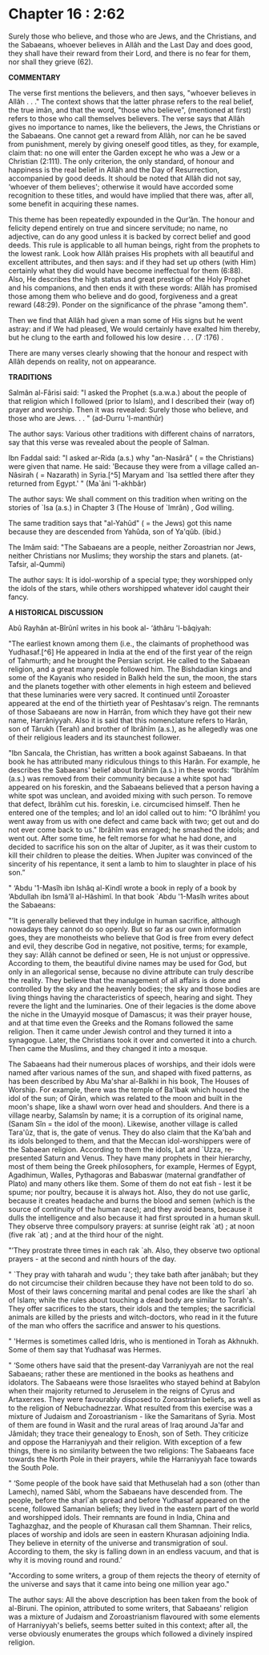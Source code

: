 Chapter 16 : 2:62
=================

Surely those who believe, and those who are Jews, and the Christians,
and the Sabaeans, whoever believes in Allâh and the Last Day and does
good, they shall have their reward from their Lord, and there is no fear
for them, nor shall they grieve (62).

**COMMENTARY**

The verse first mentions the believers, and then says, "who­ever
believes in Allâh . . ." The context shows that the latter phrase refers
to the real belief, the true imân, and that the word, "those who
believe", (mentioned at first) refers to those who call themselves
believers. The verse says that Allâh gives no im­portance to names, like
the believers, the Jews, the Christians or the Sabaeans. One cannot get
a reward from Allâh, nor can he be saved from punishment, merely by
giving oneself good titles, as they, for example, claim that: no one
will enter the Garden except he who was a Jew or a Christian (2:111).
The only criterion, the only standard, of honour and happiness is the
real belief in Allâh and the Day of Resurrection, accompanied by good
deeds. It should be noted that Allâh did not say, ‘who­ever of them
believes'; otherwise it would have accorded some recognition to these
titles, and would have implied that there was, after all, some benefit
in acquiring these names.

This theme has been repeatedly expounded in the Qur’ân. The honour and
felicity depend entirely on true and sincere servitude; no name, no
adjective, can do any good unless it is backed by correct belief and
good deeds. This rule is applicable to all human beings, right from the
prophets to the lowest rank. Look how Allâh praises His prophets with
all beautiful and excel­lent attributes, and then says: and if they had
set up others (with Him) certainly what they did would have become
ineffectual for them (6:88). Also, He describes the high status and
great prestige of the Holy Prophet and his companions, and then ends it
with these words: Allâh has promised those among them who believe and do
good, forgiveness and a great reward (48:29). Ponder on the significance
of the phrase "among them".

Then we find that Allâh had given a man some of His signs but he went
astray: and if We had pleased, We would certainly have exalted him
thereby, but he clung to the earth and followed his low desire . . . (7
:176) .

There are many verses clearly showing that the honour and respect with
Allâh depends on reality, not on appearance.

**TRADITIONS**

Salmân al-Fârisi said: "I asked the Prophet (s.a.w.a.) about the people
of that religion which I followed (prior to Islam), and I described
their (way of) prayer and worship. Then it was revealed: Surely those
who believe, and those who are Jews. . . " (ad-Durru 'l-manthûr)

The author says: Various other traditions with different chains of
narrators, say that this verse was revealed about the people of
Salman.

Ibn Faddal said: "I asked ar-Rida (a.s.) why "an-Nasârâ" ( = the
Christians) were given that name. He said: 'Because they were from a
village called an-Nâsirah ( = Nazarath) in Syria.[^5] Maryam and \`Isa
settled there after they returned from Egypt.' " (Ma\`âni '1-akhbâr)

The author says: We shall comment on this tradition when writing on the
stories of \`Isa (a.s.) in Chapter 3 (The House of \`Imrân) , God
willing.

The same tradition says that "al-Yahûd" ( = the Jews) got this name
because they are descended from Yahûda, son of Ya'qûb. (ibid.)

The Imâm said: "The Sabaeans are a people, neither Zoroas­trian nor
Jews, neither Christians nor Muslims; they worship the stars and
planets. (at-Tafsir, al-Qummi)

The author says: It is idol-worship of a special type; they worshipped
only the idols of the stars, while others worshipped whatever idol
caught their fancy.

**A HISTORICAL DISCUSSION**

Abû Rayhân at-Bîrûnî writes in his book al- ‘âthâru 'l-­bâqiyah:

"The earliest known among them (i.e., the claimants of prophethood was
Yudhasaf.[^6] He appeared in India at the end of the first year of the
reign of Tahmurth; and he brought the Persian script. He called to the
Sabaean religion, and a great many people followed him. The Bishdadian
kings and some of the Kayanis who resided in Balkh held the sun, the
moon, the stars and the planets together with other elements in high
esteem and believed that these luminaries were very sacred. It continued
until Zoroas­ter appeared at the end of the thirtieth year of
Peshtasav's reign. The remnants of those Sabaeans are now in Harrân,
from which they have got their new name, Harrâniyyah. Also it is said
that this nomenclature refers to Harân, son of Târukh (Terah) and
brother of Ibrâhîm (a.s.), as he allegedly was one of their religious
leaders and its staunchest follower.

"Ibn Sancala, the Christian, has written a book against Sabaeans. In
that book he has attributed many ridiculous things to this Harân. For
example, he describes the Sabaeans' belief about Ibrâhîm (a.s.) in these
words: “Ibrâhîm (a.s.) was removed from their community because a white
spot had appeared on his foreskin, and the Sabaeans believed that a
person having a white spot was unclean, and avoided mixing with such
person. To remove that defect, Ibrâhîm cut his. foreskin, i.e.
circumcised himself. Then he entered one of the temples; and lo! an idol
called out to him: "O Ibrâhîm! you went away from us with one defect and
came back with two; get out and do not ever come back to us." Ibrâhîm
was enraged; he smashed the idols; and went out. After some time, he
felt remorse for what he had done, and decided to sacrifice his son on
the altar of Jupiter, as it was their custom to kill their children to
please the deities. When Jupiter was convinced of the sincerity of his
repentance, it sent a lamb to him to slaughter in place of his son.”

" ‘Abdu '1-Masîh ibn Ishâq al-Kindî wrote a book in reply of a book by
‘Abdullah ibn Ismâ'îl al-Hâshimî. In that book \`Abdu '1-Masîh writes
about the Sabaeans:

"’It is generally believed that they indulge in human sacrifice,
although nowadays they cannot do so openly. But so far as our own
information goes, they are monotheists who believe that God is free from
every defect and evil, they describe God in negative, not positive,
terms; for example, they say: Allâh can­not be defined or seen, He is
not unjust or oppressive. According to them, the beautiful divine names
may be used for God, but only in an allegorical sense, because no divine
attribute can truly describe the reality. They believe that the
management of all affairs is done and controlled by the sky and the
heavenly bodies; the sky and those bodies are living things having the
characteristics of speech, hearing and sight. They revere the light and
the lumin­aries. One of their legacies is the dome above the niche in
the Umayyid mosque of Damascus; it was their prayer house, and at that
time even the Greeks and the Romans followed the same religion. Then it
came under Jewish control and they turned it into a synagogue. Later,
the Christians took it over and converted it into a church. Then came
the Muslims, and they changed it into a mosque.

The Sabaeans had their numerous places of wor­ships, and their idols
were named after various names of the sun, and shaped with fixed
patterns, as has been described by Abu Ma'shar al-Balkhi in his book,
The Houses of Worship. For ex­ample, there was the temple of Ba'lbak
which housed the idol of the sun; of Qirân, which was related to the
moon and built in the moon's shape, like a shawl worn over head and
shoulders. And there is a village nearby, Salamsîn by name; it is a
corruption of its original name, (Sanam Sîn = the idol of the moon).
Likewise, another village is called Tara'ûz, that is, the gate of venus.
They do also claim that the Ka'bah and its idols be­longed to them, and
that the Meccan idol-worshippers were of the Sabaean religion. According
to them the idols, Lat and \`Uzza, re­presented Saturn and Venus. They
have many prophets in their hierarchy, most of them being the Greek
philosophers, for ex­ample, Hermes of Egypt, Agadhimun, Walles,
Pythagoras and Babaswar (maternal grandfather of Plato) and many others
like them. Some of them do not eat fish - lest it be spume; nor poultry,
because it is always hot. Also, they do not use garlic, because it
creates headache and burns the blood and semen (which is the source of
continuity of the human race); and they avoid beans, because it dulls
the intelligence and also because it had first sprouted in a human
skull. They observe three compulsory prayers: at sunrise (eight rak
\`at) ; at noon (five rak \`at) ; and at the third hour of the night.

"’They prostrate three times in each rak \`ah. Also, they observe two
optional prayers - at the second and ninth hours of the day.

" \`They pray with taharah and wudu '; they take bath after janâbah;
but they do not circumcise their children because they have not been
told to do so. Most of their laws concerning marital and penal codes are
like the sharî \`ah of Islam; while the rules about touching a dead body
are similar to Torah's. They offer sacrifices to the stars, their idols
and the temples; the sacrificial animals are killed by the priests and
witch-doctors, who read in it the future of the man who offers the
sacrifice and answer to his questions.

" 'Hermes is sometimes called ldris, who is mentioned in Torah as
Akhnukh. Some of them say that Yudhasaf was Hermes.

" ‘Some others have said that the present-day Varraniyyah are not the
real Sabaeans; rather these are mentioned in the books as heathens and
idolators. The Sabaeans were those Israelites who stayed behind at
Babylon when their majority returned to Jeruselem in the reigns of Cyrus
and Artaxerxes. They were favourably disposed to Zoroastrian beliefs, as
well as to the religion of Nebuchadnezzar. What resulted from this
exercise was a mixture of Judaism and Zoroastrianism - like the
Samaritans of Syria. Most of them are found in Wasit and the rural areas
of Iraq around Ja'far and Jâmidah; they trace their genealogy to Enosh,
son of Seth. They criticize and oppose the Harraniyyah and their
religion. With exception of a few things, there is no similarity between
the two religions: The Sabaeans face towards the North Pole in their
prayers, while the Harraniyyah face to­wards the South Pole.

" ‘Some people of the book have said that Methuselah had a son (other
than Lamech), named Sâbî, whom the Sabaeans have descended from. The
people, before the sharî\`ah spread and before Yudhasaf appeared on the
scene, followed Samanian beliefs; they lived in the eastern part of the
world and worshipped idols. Their remnants are found in India, China and
Taghazghaz, and the people of Khurasan call them Shamnan. Their relics,
places of worship and idols are seen in eastern Khurasan adjoining
India. They believe in eternity of the universe and transmigration of
soul. According to them, the sky is falling down in an endless vacuum,
and that is why it is moving round and round.’

"According to some writers, a group of them rejects the theory of
eternity of the universe and says that it came into being one million
year ago."

The author says: All the above description has been taken from the book
of al-Biruni. The opinion, attributed to some writers, that Sabaeans'
religion was a mixture of Judaism and Zoroastrianism flavoured with some
elements of Harraniyyah's beliefs, seems better suited in this context;
after all, the verse obviously enumerates the groups which followed a
divinely ­inspired religion.


